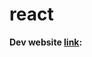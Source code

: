# react

**Dev website [link](http://dev-react-map.covid-19.global.health.s3-website.us-east-2.amazonaws.com/):**
